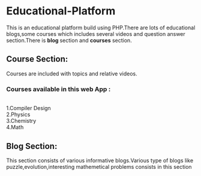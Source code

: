 # Educational-Platform
This is an educational platform build using PHP.There are lots of educational blogs,some courses which includes several videos and question answer section.There is <b>blog </b>section and <b>courses</b> section.<br>
## Course Section:
Courses are included with topics and relative videos.

### Courses available in this web App : <br><pre>
 1.Compiler Design <br>
 2.Physics <br>
 3.Chemistry <br>
 4.Math <br>
</pre>
## Blog Section:
 This section consists of various informative blogs.Various type of blogs like puzzle,evolution,interesting mathemetical problems consists in this section
 
